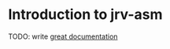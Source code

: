 # Introduction to jrv-asm

TODO: write [great documentation](http://jacobian.org/writing/what-to-write/)
